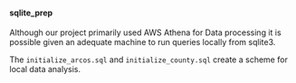 #### sqlite_prep

Although our project primarily used AWS Athena for Data processing it is
possible given an adequate machine to run queries locally from sqlite3.

The `initialize_arcos.sql` and `initialize_county.sql`
create a scheme for local data analysis.
